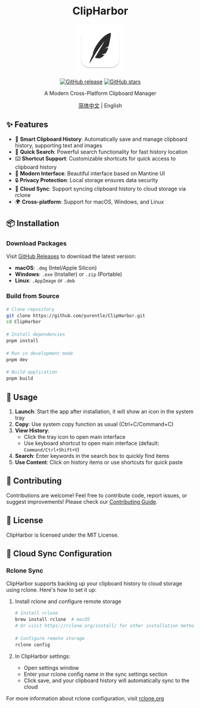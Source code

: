 <div align="center">

# ClipHarbor

<img src="resources/icons/logo_dock.png" alt="ClipHarbor Logo" width="128" height="128">

[![GitHub release](https://img.shields.io/github/v/release/yurentle/ClipHarbor)](https://github.com/yurentle/ClipHarbor/releases)
[![GitHub stars](https://img.shields.io/github/stars/yurentle/ClipHarbor)](https://github.com/yurentle/ClipHarbor/stargazers)

A Modern Cross-Platform Clipboard Manager

[简体中文](./README.md) | English

</div>

## ✨ Features

- 🔄 **Smart Clipboard History**: Automatically save and manage clipboard history, supporting text and images
- 🎯 **Quick Search**: Powerful search functionality for fast history location
- ⌨️ **Shortcut Support**: Customizable shortcuts for quick access to clipboard history
- 🎨 **Modern Interface**: Beautiful interface based on Mantine UI
- 🔒 **Privacy Protection**: Local storage ensures data security
- 🔄 **Cloud Sync**: Support syncing clipboard history to cloud storage via rclone
- 🌍 **Cross-platform**: Support for macOS, Windows, and Linux

## 📦 Installation

### Download Packages

Visit [GitHub Releases](https://github.com/yurentle/ClipHarbor/releases) to download the latest version:

- **macOS**: `.dmg` (Intel/Apple Silicon)
- **Windows**: `.exe` (Installer) or `.zip` (Portable)
- **Linux**: `.AppImage` or `.deb`

### Build from Source

```bash
# Clone repository
git clone https://github.com/yurentle/ClipHarbor.git
cd ClipHarbor

# Install dependencies
pnpm install

# Run in development mode
pnpm dev

# Build application
pnpm build
```

## 🚀 Usage

1. **Launch**: Start the app after installation, it will show an icon in the system tray
2. **Copy**: Use system copy function as usual (Ctrl+C/Command+C)
3. **View History**: 
   - Click the tray icon to open main interface
   - Use keyboard shortcut to open main interface (default: `Command/Ctrl+Shift+V`)
4. **Search**: Enter keywords in the search box to quickly find items
5. **Use Content**: Click on history items or use shortcuts for quick paste

## 🤝 Contributing

Contributions are welcome! Feel free to contribute code, report issues, or suggest improvements! Please check our [Contributing Guide](CONTRIBUTING.md).

## 📄 License

ClipHarbor is licensed under the MIT License.

## 🔄 Cloud Sync Configuration

### Rclone Sync
ClipHarbor supports backing up your clipboard history to cloud storage using rclone. Here's how to set it up:

1. Install rclone and configure remote storage
   ```bash
   # Install rclone
   brew install rclone  # macOS
   # Or visit https://rclone.org/install/ for other installation methods
   
   # Configure remote storage
   rclone config
   ```

2. In ClipHarbor settings:
   - Open settings window
   - Enter your rclone config name in the sync settings section
   - Click save, and your clipboard history will automatically sync to the cloud

For more information about rclone configuration, visit [rclone.org](https://rclone.org/)
